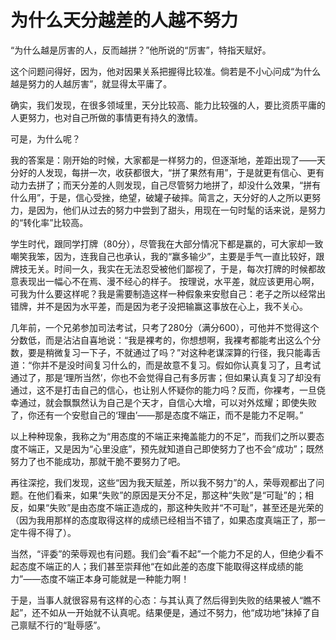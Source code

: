 # 为什么天分越差的人越不努力

“为什么越是厉害的人，反而越拼？”他所说的“厉害”，特指天赋好。 

这个问题问得好，因为，他对因果关系把握得比较准。倘若是不小心问成“为什么越是努力的人越厉害”，就显得太平庸了。 

确实，我们发现，在很多领域里，天分比较高、能力比较强的人，要比资质平庸的人更努力，也对自己所做的事情更有持久的激情。 

可是，为什么呢？ 

我的答案是：刚开始的时候，大家都是一样努力的，但逐渐地，差距出现了——天分好的人发现，每拼一次，收获都很大，“拼了果然有用”，于是就更有信心、更有动力去拼了；而天分差的人则发现，自己尽管努力地拼了，却没什么效果，“拼有什么用”，于是，信心受挫，绝望，破罐子破摔。简言之，天分好的人之所以更努力，是因为，他们从过去的努力中尝到了甜头，用现在一句时髦的话来说，是努力的“转化率”比较高。 

学生时代，跟同学打牌（80分），尽管我在大部分情况下都是赢的，可大家却一致嘲笑我笨，因为，连我自己也承认，我的“赢多输少”，主要是手气一直比较好，跟牌技无关。时间一久，我实在无法忍受被他们鄙视了，于是，每次打牌的时候都故意表现出一幅心不在焉、漫不经心的样子。 按理说，水平差，就应该更用心啊，可我为什么要这样呢？我是需要制造这样一种假象来安慰自己：老子之所以经常出错牌，并不是因为水平差，而是因为老子没把输赢这事放在心上，我不关心。 

几年前，一个兄弟参加司法考试，只考了280分（满分600），可他并不觉得这个分数低，而是沾沾自喜地说：“我是裸考的，你想想啊，我裸考都能考出这么个分数，要是稍微复习一下子，不就通过了吗？”对这种老谋深算的行径，我只能毒舌道：“你并不是没时间复习什么的，而是故意不复习。假如你认真复习了，且考试通过了，那是‘理所当然’，你也不会觉得自己有多厉害；但如果认真复习了却没有通过，这不是打击自己的信心，也让别人怀疑你的能力吗？反而，你裸考，一旦侥幸通过，就会飘飘然认为自己是个天才，自信心大增，可以对外炫耀；即使失败了，你还有一个安慰自己的‘理由’——那是态度不端正，而不是能力不足啊。” 

以上种种现象，我称之为“用态度的不端正来掩盖能力的不足”，而我们之所以要态度不端正，又是因为“心里没底”，预先就知道自己即使努力了也不会“成功”；既然努力了也不能成功，那就干脆不要努力了吧。 

再往深挖，我们发现，这些“因为我天赋差，所以我不努力”的人，荣辱观都出了问题。在他们看来，如果“失败”的原因是天分不足，那这种“失败”是“可耻”的；相反，如果“失败”是由态度不端正造成的，那这种失败并“不可耻”，甚至还是光荣的（因为我用那样的态度取得这样的成绩已经相当不错了，如果态度真端正了，那一定牛得不得了）。 

当然，“评委”的荣辱观也有问题。我们会“看不起”一个能力不足的人，但绝少看不起态度不端正的人；我们甚至崇拜他“在如此差的态度下能取得这样成绩的能力”——态度不端正本身可能就是一种能力啊！ 

于是，当事人就很容易有这样的心态：与其认真了然后得到失败的结果被人“瞧不起”，还不如从一开始就不认真呢。结果便是，通过不努力，他“成功地”抹掉了自己禀赋不行的“耻辱感”。